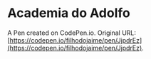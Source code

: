 # Academia do Adolfo

A Pen created on CodePen.io. Original URL: [https://codepen.io/filhodojaime/pen/JjpdrEz](https://codepen.io/filhodojaime/pen/JjpdrEz).

